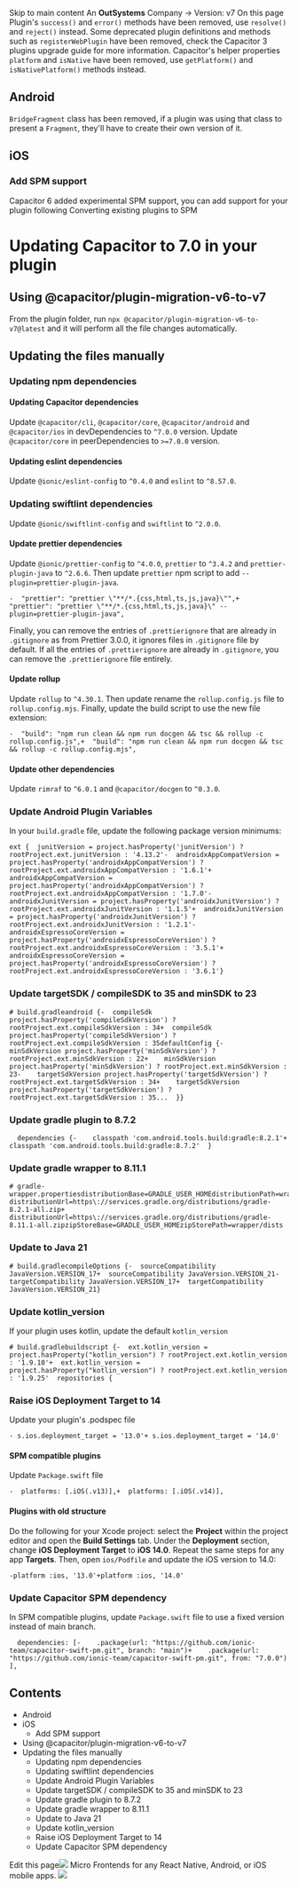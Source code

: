 Skip to main content
An **OutSystems** Company →
Version: v7
On this page
Plugin's `success()` and `error()` methods have been removed, use `resolve()` and `reject()` instead.
Some deprecated plugin definitions and methods such as `registerWebPlugin` have been removed, check the Capacitor 3 plugins upgrade guide for more information.
Capacitor's helper properties `platform` and `isNative` have been removed, use `getPlatform()` and `isNativePlatform()` methods instead.
## Android​
`BridgeFragment` class has been removed, if a plugin was using that class to present a `Fragment`, they'll have to create their own version of it.
## iOS​
### Add SPM support​
Capacitor 6 added experimental SPM support, you can add support for your plugin following Converting existing plugins to SPM
# Updating Capacitor to 7.0 in your plugin
## Using @capacitor/plugin-migration-v6-to-v7​
From the plugin folder, run `npx @capacitor/plugin-migration-v6-to-v7@latest` and it will perform all the file changes automatically.
## Updating the files manually​
### Updating npm dependencies​
#### Updating Capacitor dependencies​
Update `@capacitor/cli`, `@capacitor/core`, `@capacitor/android` and `@capacitor/ios` in devDependencies to `^7.0.0` version. Update `@capacitor/core` in peerDependencies to `>=7.0.0` version.
#### Updating eslint dependencies​
Update `@ionic/eslint-config` to `^0.4.0` and `eslint` to `^8.57.0`.
### Updating swiftlint dependencies​
Update `@ionic/swiftlint-config` and `swiftlint` to `^2.0.0`.
#### Update prettier dependencies​
Update `@ionic/prettier-config` to `^4.0.0`, `prettier` to `^3.4.2` and `prettier-plugin-java` to `^2.6.6`. Then update `prettier` npm script to add `--plugin=prettier-plugin-java`.
```
-  "prettier": "prettier \"**/*.{css,html,ts,js,java}\"",+  "prettier": "prettier \"**/*.{css,html,ts,js,java}\" --plugin=prettier-plugin-java",
```

Finally, you can remove the entries of `.prettierignore` that are already in `.gitignore` as from Prettier 3.0.0, it ignores files in `.gitignore` file by default. If all the entries of `.prettierignore` are already in `.gitignore`, you can remove the `.prettierignore` file entirely.
#### Update rollup​
Update `rollup` to `^4.30.1`. Then update rename the `rollup.config.js` file to `rollup.config.mjs`. Finally, update the build script to use the new file extension:
```
-  "build": "npm run clean && npm run docgen && tsc && rollup -c rollup.config.js",+  "build": "npm run clean && npm run docgen && tsc && rollup -c rollup.config.mjs",
```

#### Update other dependencies​
Update `rimraf` to `^6.0.1` and `@capacitor/docgen` to `^0.3.0`.
### Update Android Plugin Variables​
In your `build.gradle` file, update the following package version minimums:
```
ext {  junitVersion = project.hasProperty('junitVersion') ? rootProject.ext.junitVersion : '4.13.2'-  androidxAppCompatVersion = project.hasProperty('androidxAppCompatVersion') ? rootProject.ext.androidxAppCompatVersion : '1.6.1'+  androidxAppCompatVersion = project.hasProperty('androidxAppCompatVersion') ? rootProject.ext.androidxAppCompatVersion : '1.7.0'-  androidxJunitVersion = project.hasProperty('androidxJunitVersion') ? rootProject.ext.androidxJunitVersion : '1.1.5'+  androidxJunitVersion = project.hasProperty('androidxJunitVersion') ? rootProject.ext.androidxJunitVersion : '1.2.1'-  androidxEspressoCoreVersion = project.hasProperty('androidxEspressoCoreVersion') ? rootProject.ext.androidxEspressoCoreVersion : '3.5.1'+  androidxEspressoCoreVersion = project.hasProperty('androidxEspressoCoreVersion') ? rootProject.ext.androidxEspressoCoreVersion : '3.6.1'}
```

### Update targetSDK / compileSDK to 35 and minSDK to 23​
```
# build.gradleandroid {-  compileSdk project.hasProperty('compileSdkVersion') ? rootProject.ext.compileSdkVersion : 34+  compileSdk project.hasProperty('compileSdkVersion') ? rootProject.ext.compileSdkVersion : 35defaultConfig {-    minSdkVersion project.hasProperty('minSdkVersion') ? rootProject.ext.minSdkVersion : 22+    minSdkVersion project.hasProperty('minSdkVersion') ? rootProject.ext.minSdkVersion : 23-    targetSdkVersion project.hasProperty('targetSdkVersion') ? rootProject.ext.targetSdkVersion : 34+    targetSdkVersion project.hasProperty('targetSdkVersion') ? rootProject.ext.targetSdkVersion : 35...  }}
```

### Update gradle plugin to 8.7.2​
```
  dependencies {-    classpath 'com.android.tools.build:gradle:8.2.1'+    classpath 'com.android.tools.build:gradle:8.7.2'  }
```

### Update gradle wrapper to 8.11.1​
```
# gradle-wrapper.propertiesdistributionBase=GRADLE_USER_HOMEdistributionPath=wrapper/dists- distributionUrl=https\://services.gradle.org/distributions/gradle-8.2.1-all.zip+ distributionUrl=https\://services.gradle.org/distributions/gradle-8.11.1-all.zipzipStoreBase=GRADLE_USER_HOMEzipStorePath=wrapper/dists
```

### Update to Java 21​
```
# build.gradlecompileOptions {-  sourceCompatibility JavaVersion.VERSION_17+  sourceCompatibility JavaVersion.VERSION_21-  targetCompatibility JavaVersion.VERSION_17+  targetCompatibility JavaVersion.VERSION_21}
```

### Update kotlin_version​
If your plugin uses kotlin, update the default `kotlin_version`
```
# build.gradlebuildscript {-  ext.kotlin_version = project.hasProperty("kotlin_version") ? rootProject.ext.kotlin_version : '1.9.10'+  ext.kotlin_version = project.hasProperty("kotlin_version") ? rootProject.ext.kotlin_version : '1.9.25'  repositories {
```

### Raise iOS Deployment Target to 14​
Update your plugin's .podspec file
```
- s.ios.deployment_target = '13.0'+ s.ios.deployment_target = '14.0'
```

#### SPM compatible plugins​
Update `Package.swift` file
```
-  platforms: [.iOS(.v13)],+  platforms: [.iOS(.v14)],
```

#### Plugins with old structure​
Do the following for your Xcode project: select the **Project** within the project editor and open the **Build Settings** tab. Under the **Deployment** section, change **iOS Deployment Target** to **iOS 14.0**. Repeat the same steps for any app **Targets**.
Then, open `ios/Podfile` and update the iOS version to 14.0:
```
-platform :ios, '13.0'+platform :ios, '14.0'
```

### Update Capacitor SPM dependency​
In SPM compatible plugins, update `Package.swift` file to use a fixed version instead of main branch.
```
  dependencies: [-    .package(url: "https://github.com/ionic-team/capacitor-swift-pm.git", branch: "main")+    .package(url: "https://github.com/ionic-team/capacitor-swift-pm.git", from: "7.0.0")  ],
```

## Contents
  * Android
  * iOS
    * Add SPM support
  * Using @capacitor/plugin-migration-v6-to-v7
  * Updating the files manually
    * Updating npm dependencies
    * Updating swiftlint dependencies
    * Update Android Plugin Variables
    * Update targetSDK / compileSDK to 35 and minSDK to 23
    * Update gradle plugin to 8.7.2
    * Update gradle wrapper to 8.11.1
    * Update to Java 21
    * Update kotlin_version
    * Raise iOS Deployment Target to 14
    * Update Capacitor SPM dependency


Edit this page![](https://images.prismic.io/ionicframeworkcom/d3d3f7a3-023b-4cdf-93af-84674f623818_portals+ad.png?auto=compress,format&rect=0,0,280,200&w=280&h=200)
Micro Frontends for any React Native, Android, or iOS mobile apps.
![](https://cdn.bizible.com/ipv?_biz_r=&_biz_h=802059049&_biz_u=bfa08d03ffe94cbc8ad825d7c77fcc94&_biz_l=https%3A%2F%2Fcapacitorjs.com%2Fdocs%2Fupdating%2Fplugins%2F7-0&_biz_t=1739803061598&_biz_i=Updating%20plugins%20to%207.0%20%7C%20Capacitor%20Documentation&_biz_n=19&rnd=808773&cdn_o=a&_biz_z=1739803061598)
